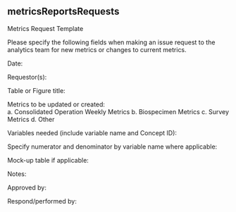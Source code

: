 ## metricsReportsRequests

Metrics Request Template

Please specify the following fields when making an issue request to the analytics team for new metrics or changes to current metrics. 

Date:

Requestor(s):

Table or Figure title:

Metrics to be updated or created:  
a.	Consolidated Operation Weekly Metrics
b.	Biospecimen Metrics
c.	Survey Metrics
d.	Other

Variables needed (include variable name and Concept ID):

Specify numerator and denominator by variable name where applicable:

Mock-up table if applicable:

Notes:

Approved by: 

Respond/performed by: 
